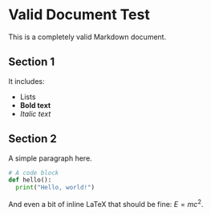 # Valid Document Test

This is a completely valid Markdown document.

## Section 1

It includes:

- Lists
- **Bold text**
- _Italic text_

## Section 2

A simple paragraph here.

```python
# A code block
def hello():
  print("Hello, world!")
```

And even a bit of inline LaTeX that should be fine: $E=mc^2$.
